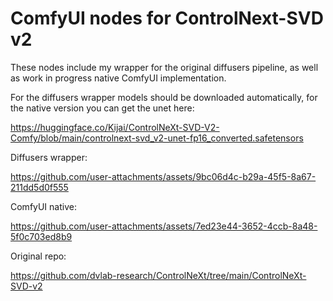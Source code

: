 # ComfyUI nodes for ControlNext-SVD v2

These nodes include my wrapper for the original diffusers pipeline, as well as work in progress native ComfyUI implementation.

For the diffusers wrapper models should be downloaded automatically, for the native version you can get the unet here:

https://huggingface.co/Kijai/ControlNeXt-SVD-V2-Comfy/blob/main/controlnext-svd_v2-unet-fp16_converted.safetensors

Diffusers wrapper:

https://github.com/user-attachments/assets/9bc06d4c-b29a-45f5-8a67-211dd5d0f555


ComfyUI native:

https://github.com/user-attachments/assets/7ed23e44-3652-4ccb-8a48-5f0c703ed8b9



Original repo:

https://github.com/dvlab-research/ControlNeXt/tree/main/ControlNeXt-SVD-v2

